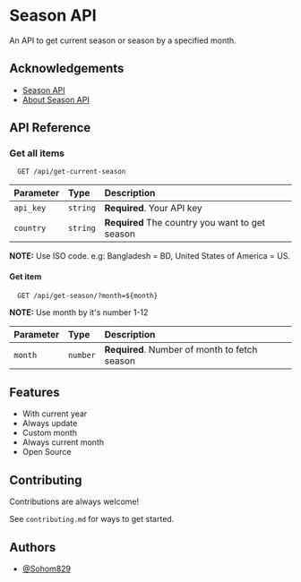 # Season API

An API to get current season or season by a specified month.

## Acknowledgements

- [Season API](https://github.com/Sohom829/SeasonAPI)
- [About Season API](https://github.com/Sohom829/SeasonAPI/blob/main/README.md)

## API Reference

### Get all items

```http
  GET /api/get-current-season
```

| Parameter | Type     | Description                                     |
| :-------- | :------- | :---------------------------------------------- |
| `api_key` | `string` | **Required**. Your API key                      |
| `country` | `string` | **Required** The country you want to get season |

**NOTE:** Use ISO code. e.g: Bangladesh = BD, United States of America = US.

#### Get item

```http
  GET /api/get-season/?month=${month}
```

**NOTE:** Use month by it's number 1-12

| Parameter | Type     | Description                                   |
| :-------- | :------- | :-------------------------------------------- |
| `month`   | `number` | **Required**. Number of month to fetch season |

## Features

- With current year
- Always update
- Custom month
- Always current month
- Open Source

## Contributing

Contributions are always welcome!

See `contributing.md` for ways to get started.

## Authors

- [@Sohom829](https://www.github.com/Sohom829)
